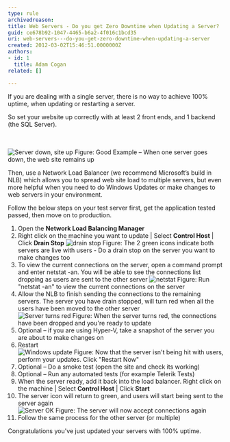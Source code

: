 ```yaml
---
type: rule
archivedreason: 
title: Web Servers - Do you get Zero Downtime when Updating a Server?
guid: ce678b92-1047-4465-b6a2-4f016c1bcd35
uri: web-servers---do-you-get-zero-downtime-when-updating-a-server
created: 2012-03-02T15:46:51.0000000Z
authors:
- id: 1
  title: Adam Cogan
related: []

---
```



<p>If you are dealing with a single server, there is no way to achieve 100% uptime, when updating or restarting a server.<br></p>
<p>So set your website up correctly with at least 2 front ends, and 1 backend (the SQL Server).</p>

<br><excerpt class='endintro'></excerpt><br>
<img src="/PublishingImages/Server-down-Site-up.jpg" alt="Server down, site up" class="ms-rteCustom-ImageArea" /> <span class="ms-rteCustom-FigureGood">Figure&#58; Good Example – When one server goes down, the web site remains up</span>
<p>Then, use a Network Load Balancer (we recommend Microsoft’s build in NLB) which allows you to spread web site load to multiple servers, but even more helpful when you need to do Windows Updates or make changes to web servers in your environment.</p>
 
<p>Follow the below steps on your test server first, get the application tested passed, then move on to production.</p>
<ol>
<li>Open the <strong>Network Load Balancing Manager</strong></li>
<li>Right click on the machine you want to update | Select <strong>Control Host</strong> | Click <strong>Drain Stop</strong> <img src="/PublishingImages/Server-drainstop.jpg" alt="drain stop" class="ms-rteCustom-ImageArea" /> <span class="ms-rteCustom-FigureNormal">Figure&#58; The 2 green icons indicate both servers are live with users - Do a drain stop on the server you want to make changes too </span>
</li>
<li>To view the current connections on the server, open a command prompt and enter netstat -an. You will be able to see the connections list dropping as users are sent to the other server <img src="/PublishingImages/Server-netstat.jpg" alt="netstat" class="ms-rteCustom-ImageArea" /> <span class="ms-rteCustom-FigureNormal">Figure&#58; Run &quot;netstat -an&quot; to view the current connections on the server</span></li>
<li>Allow the NLB to finish sending the connections to the remaining servers. The server you have drain stopped, will turn red when all the users have been moved to the other server​<br>
<img src="/PublishingImages/Server-red.jpg" alt="Server turns red" class="ms-rteCustom-ImageArea" /> <span class="ms-rteCustom-FigureNormal">Figure&#58; When the server turns red, the connections have been dropped and you're ready to update</span>
</li>
<li>Optional – if you are using Hyper-V, take a snapshot of the server you are about to make changes on</li>
<li>Restart</li>
<img src="/PublishingImages/Server-restart.jpg" alt="Windows update" class="ms-rteCustom-ImageArea" /> <span class="ms-rteCustom-FigureNormal">Figure&#58; Now that the server isn't being hit with users, perform your updates. Click &quot;Restart Now&quot;</span>
<li>Optional – Do a smoke test (open the site and check its working)</li>
<li>Optional – Run any automated tests (for example Telerik Tests)</li>
<li>When the server ready, add it back into the load balancer. Right click on the machine | Select <strong>Control Host</strong> | Click <strong>Start</strong></li>
<li>The server icon will return to green, and users will start being sent to the server again</li>
<img src="/PublishingImages/Server-green.jpg" alt="Server OK" class="ms-rteCustom-ImageArea" /> <span class="ms-rteCustom-FigureNormal">Figure&#58; The server will now accept connections again</span>
<li>Follow the same process for the other server (or multiple)</li>
</ol>
<p>Congratulations you've just updated your servers with 100% uptime.</p>




